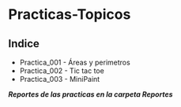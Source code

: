 # Practicas-Topicos
## Indice

* Practica_001 - Áreas y perimetros
* Practica_002 - Tic tac toe
* Practica_003 - MiniPaint

***Reportes de las practicas en la carpeta Reportes***
